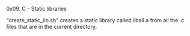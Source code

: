 0x09. C - Static libraries

"create_static_lib.sh" creates a static library called liball.a from all the .c files that are in the current directory.
